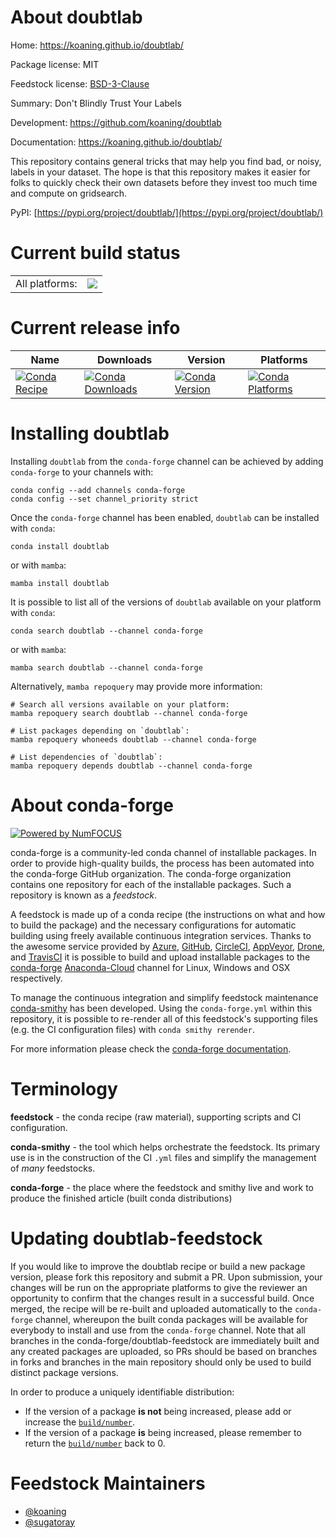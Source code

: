 About doubtlab
==============

Home: https://koaning.github.io/doubtlab/

Package license: MIT

Feedstock license: [BSD-3-Clause](https://github.com/conda-forge/doubtlab-feedstock/blob/main/LICENSE.txt)

Summary: Don't Blindly Trust Your Labels

Development: https://github.com/koaning/doubtlab

Documentation: https://koaning.github.io/doubtlab/

This repository contains general tricks that may help you find bad,
or noisy, labels in your dataset. The hope is that this repository
makes it easier for folks to quickly check their own datasets before
they invest too much time and compute on gridsearch.

PyPI: [https://pypi.org/project/doubtlab/](https://pypi.org/project/doubtlab/)


Current build status
====================


<table><tr><td>All platforms:</td>
    <td>
      <a href="https://dev.azure.com/conda-forge/feedstock-builds/_build/latest?definitionId=14688&branchName=main">
        <img src="https://dev.azure.com/conda-forge/feedstock-builds/_apis/build/status/doubtlab-feedstock?branchName=main">
      </a>
    </td>
  </tr>
</table>

Current release info
====================

| Name | Downloads | Version | Platforms |
| --- | --- | --- | --- |
| [![Conda Recipe](https://img.shields.io/badge/recipe-doubtlab-green.svg)](https://anaconda.org/conda-forge/doubtlab) | [![Conda Downloads](https://img.shields.io/conda/dn/conda-forge/doubtlab.svg)](https://anaconda.org/conda-forge/doubtlab) | [![Conda Version](https://img.shields.io/conda/vn/conda-forge/doubtlab.svg)](https://anaconda.org/conda-forge/doubtlab) | [![Conda Platforms](https://img.shields.io/conda/pn/conda-forge/doubtlab.svg)](https://anaconda.org/conda-forge/doubtlab) |

Installing doubtlab
===================

Installing `doubtlab` from the `conda-forge` channel can be achieved by adding `conda-forge` to your channels with:

```
conda config --add channels conda-forge
conda config --set channel_priority strict
```

Once the `conda-forge` channel has been enabled, `doubtlab` can be installed with `conda`:

```
conda install doubtlab
```

or with `mamba`:

```
mamba install doubtlab
```

It is possible to list all of the versions of `doubtlab` available on your platform with `conda`:

```
conda search doubtlab --channel conda-forge
```

or with `mamba`:

```
mamba search doubtlab --channel conda-forge
```

Alternatively, `mamba repoquery` may provide more information:

```
# Search all versions available on your platform:
mamba repoquery search doubtlab --channel conda-forge

# List packages depending on `doubtlab`:
mamba repoquery whoneeds doubtlab --channel conda-forge

# List dependencies of `doubtlab`:
mamba repoquery depends doubtlab --channel conda-forge
```


About conda-forge
=================

[![Powered by
NumFOCUS](https://img.shields.io/badge/powered%20by-NumFOCUS-orange.svg?style=flat&colorA=E1523D&colorB=007D8A)](https://numfocus.org)

conda-forge is a community-led conda channel of installable packages.
In order to provide high-quality builds, the process has been automated into the
conda-forge GitHub organization. The conda-forge organization contains one repository
for each of the installable packages. Such a repository is known as a *feedstock*.

A feedstock is made up of a conda recipe (the instructions on what and how to build
the package) and the necessary configurations for automatic building using freely
available continuous integration services. Thanks to the awesome service provided by
[Azure](https://azure.microsoft.com/en-us/services/devops/), [GitHub](https://github.com/),
[CircleCI](https://circleci.com/), [AppVeyor](https://www.appveyor.com/),
[Drone](https://cloud.drone.io/welcome), and [TravisCI](https://travis-ci.com/)
it is possible to build and upload installable packages to the
[conda-forge](https://anaconda.org/conda-forge) [Anaconda-Cloud](https://anaconda.org/)
channel for Linux, Windows and OSX respectively.

To manage the continuous integration and simplify feedstock maintenance
[conda-smithy](https://github.com/conda-forge/conda-smithy) has been developed.
Using the ``conda-forge.yml`` within this repository, it is possible to re-render all of
this feedstock's supporting files (e.g. the CI configuration files) with ``conda smithy rerender``.

For more information please check the [conda-forge documentation](https://conda-forge.org/docs/).

Terminology
===========

**feedstock** - the conda recipe (raw material), supporting scripts and CI configuration.

**conda-smithy** - the tool which helps orchestrate the feedstock.
                   Its primary use is in the construction of the CI ``.yml`` files
                   and simplify the management of *many* feedstocks.

**conda-forge** - the place where the feedstock and smithy live and work to
                  produce the finished article (built conda distributions)


Updating doubtlab-feedstock
===========================

If you would like to improve the doubtlab recipe or build a new
package version, please fork this repository and submit a PR. Upon submission,
your changes will be run on the appropriate platforms to give the reviewer an
opportunity to confirm that the changes result in a successful build. Once
merged, the recipe will be re-built and uploaded automatically to the
`conda-forge` channel, whereupon the built conda packages will be available for
everybody to install and use from the `conda-forge` channel.
Note that all branches in the conda-forge/doubtlab-feedstock are
immediately built and any created packages are uploaded, so PRs should be based
on branches in forks and branches in the main repository should only be used to
build distinct package versions.

In order to produce a uniquely identifiable distribution:
 * If the version of a package **is not** being increased, please add or increase
   the [``build/number``](https://docs.conda.io/projects/conda-build/en/latest/resources/define-metadata.html#build-number-and-string).
 * If the version of a package **is** being increased, please remember to return
   the [``build/number``](https://docs.conda.io/projects/conda-build/en/latest/resources/define-metadata.html#build-number-and-string)
   back to 0.

Feedstock Maintainers
=====================

* [@koaning](https://github.com/koaning/)
* [@sugatoray](https://github.com/sugatoray/)

